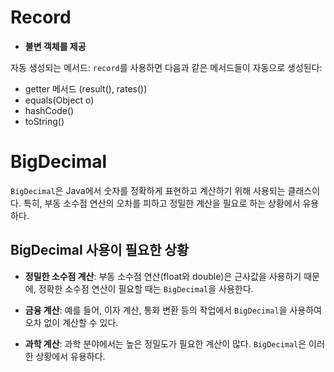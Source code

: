 # Record
- **불변 객체를 제공**

자동 생성되는 메서드: `record`를 사용하면 다음과 같은 메서드들이 자동으로 생성된다:
- getter 메서드 (result(), rates())
- equals(Object o)
- hashCode()
- toString()

# BigDecimal
`BigDecimal`은 Java에서 숫자를 정확하게 표현하고 계산하기 위해 사용되는 클래스이다.
특히, 부동 소수점 연산의 오차를 피하고 정밀한 계산을 필요로 하는 상황에서 유용하다.

## BigDecimal 사용이 필요한 상황
- **정밀한 소수점 계산**:
  부동 소수점 연산(float와 double)은 근사값을 사용하기 때문에, 정확한 소수점 연산이 필요할 때는 `BigDecimal`을 사용한다.

- **금융 계산**:
  예를 들어, 이자 계산, 통화 변환 등의 작업에서 `BigDecimal`을 사용하여 오차 없이 계산할 수 있다.

- **과학 계산**:
  과학 분야에서는 높은 정밀도가 필요한 계산이 많다. `BigDecimal`은 이러한 상황에서 유용하다.
